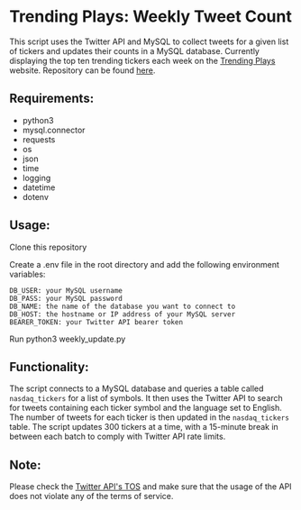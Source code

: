 <h1>Trending Plays: Weekly Tweet Count</h1>

This script uses the Twitter API and MySQL to collect tweets for a given list of tickers and updates their counts in a MySQL database. Currently displaying the top ten trending tickers each week on the <a href="www.trendingplays.com">Trending Plays</a> website. Repository can be found <a href="https://github.com/karenastevens/trendingplays_">here</a>.

<h2>Requirements:</h2>
<ul>
    <li>python3</li>
    <li>mysql.connector</li>
    <li>requests</li>
    <li>os</li>
    <li>json</li>
    <li>time</li>
    <li>logging</li>
    <li>datetime</li>
    <li>dotenv</li>
</ul>

<h2>Usage:</h2>

Clone this repository

Create a .env file in the root directory and add the following environment variables:

    DB_USER: your MySQL username
    DB_PASS: your MySQL password
    DB_NAME: the name of the database you want to connect to
    DB_HOST: the hostname or IP address of your MySQL server
    BEARER_TOKEN: your Twitter API bearer token

Run python3 weekly_update.py

<h2>Functionality:</h2>

The script connects to a MySQL database and queries a table called `nasdaq_tickers` for a list of symbols. It then uses the Twitter API to search for tweets containing each ticker symbol and the language set to English. The number of tweets for each ticker is then updated in the `nasdaq_tickers` table. The script updates 300 tickers at a time, with a 15-minute break in between each batch to comply with Twitter API rate limits.

<h2>Note:</h2>

Please check the <a href="https://developer.twitter.com/en/docs/twitter-api">Twitter API's TOS</a> and make sure that the usage of the API does not violate any of the terms of service.
